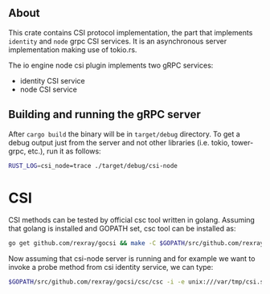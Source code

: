 ## About

This crate contains CSI protocol implementation, the part that implements
`identity` and `node` grpc CSI services. It is an asynchronous server
implementation making use of tokio.rs.

The io engine node csi plugin implements two gRPC services:

* identity CSI service
* node CSI service

## Building and running the gRPC server

After `cargo build` the binary will be in `target/debug` directory.
To get a debug output just from the server and not other libraries (i.e.
tokio, tower-grpc, etc.), run it as follows:

```bash
RUST_LOG=csi_node=trace ./target/debug/csi-node
```

# CSI

CSI methods can be tested by official csc tool written in golang. Assuming that golang
is installed and GOPATH set, csc tool can be installed as:

```bash
go get github.com/rexray/gocsi && make -C $GOPATH/src/github.com/rexray/gocsi csi-sp
```

Now assuming that csi-node server is running and for example we want to
invoke a probe method from csi identity service, we can type:

```bash
$GOPATH/src/github.com/rexray/gocsi/csc/csc -i -e unix:///var/tmp/csi.sock identity probe
```
